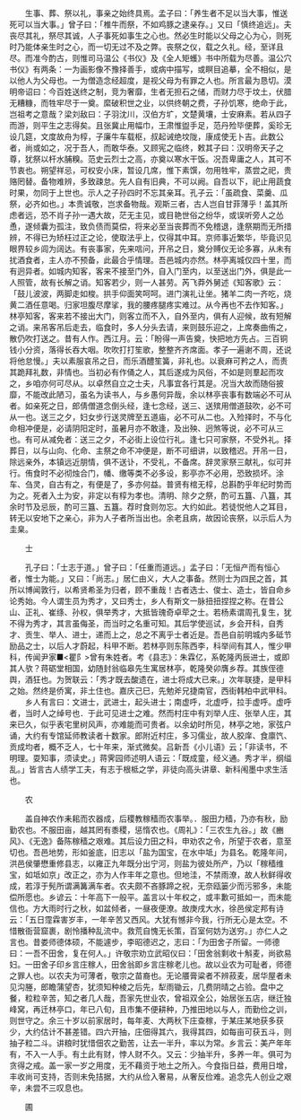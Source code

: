 <!-- { "loadSidebar": true } -->
　　生事、葬、祭以礼，事亲之始终具焉。孟子曰：「养生者不足以当大事，惟送死可以当大事。」曾子曰：「椎牛而祭，不如鸡豚之逮亲存。」又曰「慎终追远」。夫丧尽其礼，祭尽其诚，人子事死如事生之心也。然必生时能以父母之心为心，则死时乃能体亲生时之心，而一切无过不及之弊。丧祭之仪，载之久礼。经，至详且尽。而准今酌古，则惟司马温公《书仪》及《全人矩蠖》书中所载为尽善。温公穴书仪》有两条：一为画影像不豫择善手，或病中描写，或瞑目追摹，全不相似，是以他人为父母也。一为僧造念经超度，是视父母为有罪之人也。所言最为恳切。漠明帝诏曰：今百姓送终之制，竞为奢靡，生者无担石之储，而财力尽于坟土，伏腊无糟糠，而牲牢尽于一奠。縻破积世之业，以供终朝之费，子孙饥寒，绝命于此，岂祖考之意哉？梁刘敌曰：子羽沈川，汉伯方圹，文楚黄壤，士安麻素。若从四子而游，则平生之志得矣。且张冀止用幅巾，王肃惟盥手足，范丹殓毕便葬，奚珍无设几筵，文度故舟为椁，子廉牛车载枢，叔起诫绝坟陇，康成使无卜吉。此数公者，尚或如之，况于吾人，而敢华泰。又顾宪之临终，敕其子曰：汉明帝天子之尊，犹祭以杆水脯糗。范史云烈士之高，亦奠以寒水干饭。况吾卑庸之人，其可不节衷也。朔望祥忌，可权安小床，暂设几席，惟下素馔，勿用牲牢，蒸尝之祀，贵赂罔替。备物难辨，多致疎怠。先人自有旧典，不可以阙。自吾以下，祀止用蔬食时果，勿同于上世也。示人之子孙四时不忘其亲耳。孔子云：「虽疏食、菜羹、瓜祭，必齐如也。」本贵诚敬，岂求备物哉。观斯三者，古人岂自甘菲薄乎！盖其所虑者远，恐不肖子孙一遇大故，茫无主见，或目艳世俗之纷华，或误听旁人之怂恿，遂倾囊为孤注，致负债而莫偿，将来必至当丧葬而不免稽退，逢祭期而无所措辨，不得已为矫枉过正之论，使取法乎上，仅得其中耳。京师事近繁华，毕竟识见眼界较乡闾为阔达。有丧事家，先来唁问，开吊之日，奠分赙仪无论多寡，从未有扰酒食者，主人亦不预备，此最合乎情理。吾邑城内亦然。林亭离城仅四十里，而有迥异者。如城内知客，客来不接至门外，自入门至内，以至送出门外，俱是此一人照管，故有长解之诮。知客若少，则一人甚劳。芮飞莽外舅述《知客歌》云：「鼓儿波波，两脚走如梭。拱手仰面笑呵呵。进门演礼让坐。猪羊二肉一齐吃，烧黄二酒任意喝。归家坦腹尽摩挲，我的腰疼腿疼实难过。从今再也不去作知客。」林亭知客，客来若不接出大门，则客立而不入，自外至内，俱有人迎候，故有短解之诮。来吊客吊后走去，临食时，多人分头去请，来则鼓乐迎之，上席奏曲侑之，散仍吹打送之。昔有人作。西江月。云：「盼得一声告奠，快把地方先占。三百铜钱小分资，落得长吞大咽。吹吹打打笙歌，整整齐齐席面。孝子一遍谢不周，还说将他怠慢。」夫以素服哀吊之日，而乐酒醴笙簧，非礼也。以衰麻可矜之人，而责其跪拜礼数，非情也。当初必有作俑之人，其后遂成为风俗，不如是则羣起而攻之，乡咱亦何可尽从。以卓然自立之士夫，凡事宜各行其是。况当大故而随俗披靡，不能改此陋习，虽名为读书人，与乡愚何异哉，余以林亭丧事有数端必不可从者。如亲死之日，郎倩僧道念倒头经，逢七念经，送三、送殡用僧道鼓吹，必不可从一也。送三之夕，妇女步行送灵牌至五道庙，必不可从二也。入殓择时，不与化命相冲便是，必请阴阳定时，虽暑月亦不敢逢，及出殃、迥煞等说，必不可从三也。有可从减免者：送三之夕，不必街上设位行礼。逢七只可家祭，不受外礼。择葬日，以与山向、化命、主祭之命不冲便是，断不可细讲，以致稽迟。开吊一日，除远亲外，本镇远近朋情，俱不送讣，不受礼，不备席。辞灵家祭三献礼，似可并行。侑食时不必彻烛合门，幡、缴等类不必多设，影亭亦不必用，恐致损坏。涂车、刍灵，自古有之，有便是了，多亦何益。普贤有棺无椁，总斟酌乎年纪时势而为之。死者入土为安，非定以有椁为孝也。清明、除夕之祭，酌可五簋、八簋，其余时节及忌辰，酌可三簋、五簋。荐时食则勿忘。大约如此。若徒悦他人之耳目，转无以安地下之亲心，非为人子者所当出也。余老且病，故因论丧祭，以示后人为圭臬。 

　　士 

　　孔子曰：「士志于道。」曾子曰：「任重而道远。」孟子曰：「无恒产而有恒心者，惟士为能。」又曰：「尚志。」居仁由义，大人之事备。然则士为四民之首，其所以博闻敦行，以希贤希圣为归者，顾不重哉！古者选士、俊士、造士，皆自命乡论秀始。今人谓生员为秀才，又曰秀士，乡人有斯文一脉扭扭捏捏之称。在昔公山、正礼、崔绦、孙权，俱举秀才，大抵皆瑰奇卓荦之士。若杨素谓周孔复生，犹不得为秀才，其言虽侮圣，而当时之名重可知。其后学使巡试，乡会开科，自秀才、贡生、举人、进士，递而上之，总之不离乎士者近是。吾邑自前明城内多砥节励品之士，以后人才蔚起，科甲不断。若林亭则东陈西李，科举间有其人，惟少甲科，传闻尹家■<瞿阝>曾有朱姓者。考《县志》：朱霖亿，系乾隆丙辰进士，或即其人欤？蒋砺堂相国，幼随封翁临皋先生寓居林亭，乾隆癸卯膺乡荐。其族侄德舆，酒狂也。为贺联云：「秀才既去酸遗在，进士将成大已来。」次年联捷，是甲科之始。然终是侨寓，非土住也。嘉庆己巳，先勉斧兄捷南官，西街韩柏中武甲科。 
　　乡人有言曰：文进士，武进士，起头进士；南虚呼，北虚呼，拉手虚呼。虚呼者，当时人之绰号也．于此可见进士之难。然而村庄中有刘举人庄、张举人庄，其来已久，似乎表宅里树风声，亦难能而可贵者。以余幼时所见，林亭之地，家弦户诵，大约有专馆延师教读者十数家。郎附近村庄，多习儒业，故人胶庠、食廪饩、贡成均者，概不乏人，七十年来，渐式微矣。吕新吾《小儿语》云；「非读书，不明理。耍知事，须读史。」蒋霁园师述明人语云：「既成童，经义通。秀才半，纲缢乱。」皆言古人绩学工夫，有志于根柢之学，非徒向高头讲章、新科闱墨中求生活也。 

　　农 

　　盖自神农作耒耜而农器成，后稷教稼穑而农事举。．服田力穑，乃亦有秋，励勤农也。不服田亩，越其罔有黍稷，惩惰农也。《周礼》：「三农生九谷。」故《豳风》、《无逸》备陈稼穑之艰难。其后设力田之科，申劝农之令，所望于农者，意至切也。吾邑地势，形如釜底，旧志以「盐为国宝，在水中坻」为县名。乾隆年间，洪邑侯肇懋重修县志，以雍正九年既分出宁河，则盐为彼处所产，乃以「稼穑维宝，如坻如京」改正之，亦为人作丰年之意也。但地洼，不禁雨潦，故人秋鲜得收成，若淳于髡所谓满篝满车者。农夫颇不吝豚蹄之祝，无奈瓯篓少而污邪多，未能偿所愿也。乡谚云：十年高下一般平。盖言以十年权之，或丰歉可抵如一，而未能信也。方大雨时行之秋，如盆倾者，一昼夜便潦。故庚戌大水，徐邑侯定邦有诗云：「五日霪霖害岁丰，一年辛苦又西风。大犹有憾非今我，行所无心是太空。不惜散衙营窟裹，剧怜播种乱流中。救荒自愧无长策，百室何妨为送穷。」亦仁人之言也。昔娄师德体硕，不能遽步，李昭德迟之，志曰：「为田舍子所留。一师德曰：一吾不田舍，复在何人。」许敬宗劝立武昭仪曰：「田舍翁剩收十斛麦，尚欲易妇。一田舍子印乡言庄稼人，田舍翁即乡言庄稼老儿也。故以业农为可耻者，师德之罪人也。以农夫为可薄者，敬宗之苗裔也。无论餍膏粱者不辨菽麦，居华屋者未见沟塍，郎瞻蒲望杏，犹须知种棱之后先，犁雨锄云，几费阴晴之占验。盘中之餐，粒粒辛苦，知之者几人哉，吾家先世业农，曾祖双全公，始居张五店，继迁独峰窝，再迁林亭口，年已八旬，且市集不便耕种，乃推田地以与人，而勤俭之训，则世守之。余三十岁以前家居时，每年麦、大两秋下庄查稼，于某庄某地获多获少，大约估计不甚差错。四六开抽，庄佃得其六，我得其四，如每亩可获五斗，则抽子粒二斗。讲粮时犹惜佃农之勤苦，让去一半升，率以为常。乡言云：美产年年有，不入一人手。有土此有财，悖人财不久。又云：少抽半升，多养一年。俱可为贪得之戒。盖一家一岁之用度，无不藉资于地土之所入。今食指日益，费用日增，丰收尚可支持，否则未免拮据，大约从俭入奢易，从奢反俭难。追念先人创业之艰辛，未尝不三叹息也。 

　　圃 

